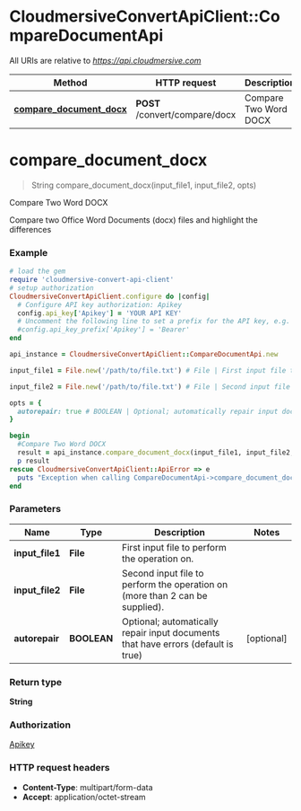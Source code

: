 # CloudmersiveConvertApiClient::CompareDocumentApi

All URIs are relative to *https://api.cloudmersive.com*

Method | HTTP request | Description
------------- | ------------- | -------------
[**compare_document_docx**](CompareDocumentApi.md#compare_document_docx) | **POST** /convert/compare/docx | Compare Two Word DOCX


# **compare_document_docx**
> String compare_document_docx(input_file1, input_file2, opts)

Compare Two Word DOCX

Compare two Office Word Documents (docx) files and highlight the differences

### Example
```ruby
# load the gem
require 'cloudmersive-convert-api-client'
# setup authorization
CloudmersiveConvertApiClient.configure do |config|
  # Configure API key authorization: Apikey
  config.api_key['Apikey'] = 'YOUR API KEY'
  # Uncomment the following line to set a prefix for the API key, e.g. 'Bearer' (defaults to nil)
  #config.api_key_prefix['Apikey'] = 'Bearer'
end

api_instance = CloudmersiveConvertApiClient::CompareDocumentApi.new

input_file1 = File.new('/path/to/file.txt') # File | First input file to perform the operation on.

input_file2 = File.new('/path/to/file.txt') # File | Second input file to perform the operation on (more than 2 can be supplied).

opts = { 
  autorepair: true # BOOLEAN | Optional; automatically repair input documents that have errors (default is true)
}

begin
  #Compare Two Word DOCX
  result = api_instance.compare_document_docx(input_file1, input_file2, opts)
  p result
rescue CloudmersiveConvertApiClient::ApiError => e
  puts "Exception when calling CompareDocumentApi->compare_document_docx: #{e}"
end
```

### Parameters

Name | Type | Description  | Notes
------------- | ------------- | ------------- | -------------
 **input_file1** | **File**| First input file to perform the operation on. | 
 **input_file2** | **File**| Second input file to perform the operation on (more than 2 can be supplied). | 
 **autorepair** | **BOOLEAN**| Optional; automatically repair input documents that have errors (default is true) | [optional] 

### Return type

**String**

### Authorization

[Apikey](../README.md#Apikey)

### HTTP request headers

 - **Content-Type**: multipart/form-data
 - **Accept**: application/octet-stream



